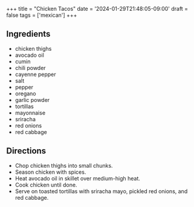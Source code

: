 +++
title = "Chicken Tacos"
date = '2024-01-29T21:48:05-09:00'
draft = false
tags = ['mexican']
+++

## Ingredients
* chicken thighs
* avocado oil
* cumin
* chili powder
* cayenne pepper
* salt
* pepper
* oregano
* garlic powder
* tortillas
* mayonnaise
* sriracha
* red onions
* red cabbage

## Directions
* Chop chicken thighs into small chunks.
* Season chicken with spices.
* Heat avocado oil in skillet over medium-high heat.
* Cook chicken until done.
* Serve on toasted tortillas with sriracha mayo, pickled red onions, and red cabbage.
